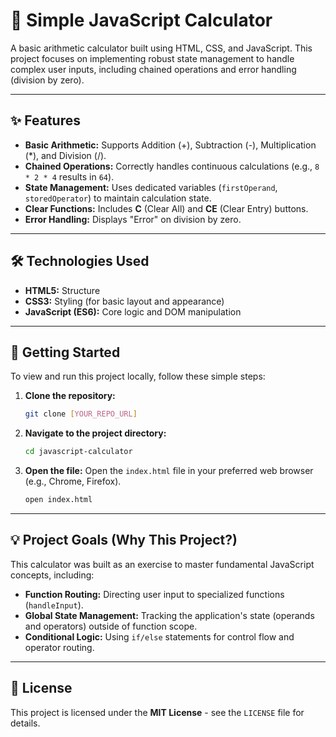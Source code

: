 # 🧮 Simple JavaScript Calculator

A basic arithmetic calculator built using HTML, CSS, and JavaScript. This project focuses on implementing robust state management to handle complex user inputs, including chained operations and error handling (division by zero).

---

## ✨ Features

* **Basic Arithmetic:** Supports Addition (+), Subtraction (-), Multiplication (*), and Division (/).
* **Chained Operations:** Correctly handles continuous calculations (e.g., `8 * 2 * 4` results in `64`).
* **State Management:** Uses dedicated variables (`firstOperand`, `storedOperator`) to maintain calculation state.
* **Clear Functions:** Includes **C** (Clear All) and **CE** (Clear Entry) buttons.
* **Error Handling:** Displays "Error" on division by zero.

---

## 🛠️ Technologies Used

* **HTML5:** Structure
* **CSS3:** Styling (for basic layout and appearance)
* **JavaScript (ES6):** Core logic and DOM manipulation

---

## 🚀 Getting Started

To view and run this project locally, follow these simple steps:

1.  **Clone the repository:**
    ```bash
    git clone [YOUR_REPO_URL]
    ```
2.  **Navigate to the project directory:**
    ```bash
    cd javascript-calculator
    ```
3.  **Open the file:**
    Open the `index.html` file in your preferred web browser (e.g., Chrome, Firefox).

    ```bash
    open index.html 
    ```

---

## 💡 Project Goals (Why This Project?)

This calculator was built as an exercise to master fundamental JavaScript concepts, including:

* **Function Routing:** Directing user input to specialized functions (`handleInput`).
* **Global State Management:** Tracking the application's state (operands and operators) outside of function scope.
* **Conditional Logic:** Using `if/else` statements for control flow and operator routing.

---

## 📄 License

This project is licensed under the **MIT License** - see the `LICENSE` file for details.